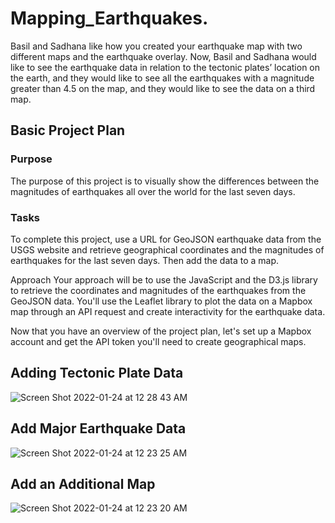 # Mapping_Earthquakes.

Basil and Sadhana like how you created your earthquake map with two different maps and the earthquake overlay. Now, Basil and Sadhana would like to see the earthquake data in relation to the tectonic plates’ location on the earth, and they would like to see all the earthquakes with a magnitude greater than 4.5 on the map, and they would like to see the data on a third map.

  ## Basic Project Plan
### Purpose  
The purpose of this project is to visually show the differences between the magnitudes of earthquakes all over the world for the last seven days.

### Tasks 
To complete this project, use a URL for GeoJSON earthquake data from the USGS website and retrieve geographical coordinates and the magnitudes of earthquakes for the last seven days. Then add the data to a map.

Approach Your approach will be to use the JavaScript and the D3.js library to retrieve the coordinates and magnitudes of the earthquakes from the GeoJSON data. You'll use the Leaflet library to plot the data on a Mapbox map through an API request and create interactivity for the earthquake data.

Now that you have an overview of the project plan, let's set up a Mapbox account and get the API token you'll need to create geographical maps.


## Adding Tectonic Plate Data
![Screen Shot 2022-01-24 at 12 28 43 AM](https://user-images.githubusercontent.com/59430635/150727054-711e0f83-70e5-43a6-8a7f-a4ba1827a6d3.png)

## Add Major Earthquake Data
![Screen Shot 2022-01-24 at 12 23 25 AM](https://user-images.githubusercontent.com/59430635/150727112-8b4b252a-1848-4d7b-bc0d-8825c3ce44f7.png)


## Add an Additional Map
![Screen Shot 2022-01-24 at 12 23 20 AM](https://user-images.githubusercontent.com/59430635/150727165-9964ab7e-6270-44aa-8e7f-d4dc07c5b157.png)
